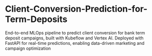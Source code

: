 # Client-Conversion-Prediction-for-Term-Deposits
End-to-end MLOps pipeline to predict client conversion for bank term deposit campaigns, built with Kubeflow and Vertex AI. Deployed with FastAPI for real-time predictions, enabling data-driven marketing and campaign optimization

